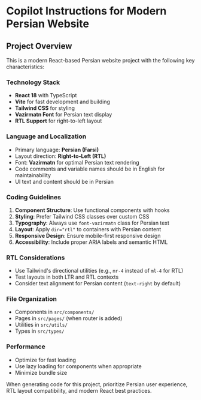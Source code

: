 <!-- Use this file to provide workspace-specific custom instructions to Copilot. For more details, visit https://code.visualstudio.com/docs/copilot/copilot-customization#_use-a-githubcopilotinstructionsmd-file -->

# Copilot Instructions for Modern Persian Website

## Project Overview
This is a modern React-based Persian website project with the following key characteristics:

### Technology Stack
- **React 18** with TypeScript
- **Vite** for fast development and building
- **Tailwind CSS** for styling
- **Vazirmatn Font** for Persian text display
- **RTL Support** for right-to-left layout

### Language and Localization
- Primary language: **Persian (Farsi)**
- Layout direction: **Right-to-Left (RTL)**
- Font: **Vazirmatn** for optimal Persian text rendering
- Code comments and variable names should be in English for maintainability
- UI text and content should be in Persian

### Coding Guidelines
1. **Component Structure**: Use functional components with hooks
2. **Styling**: Prefer Tailwind CSS classes over custom CSS
3. **Typography**: Always use `font-vazirmatn` class for Persian text
4. **Layout**: Apply `dir="rtl"` to containers with Persian content
5. **Responsive Design**: Ensure mobile-first responsive design
6. **Accessibility**: Include proper ARIA labels and semantic HTML

### RTL Considerations
- Use Tailwind's directional utilities (e.g., `mr-4` instead of `ml-4` for RTL)
- Test layouts in both LTR and RTL contexts
- Consider text alignment for Persian content (`text-right` by default)

### File Organization
- Components in `src/components/`
- Pages in `src/pages/` (when router is added)
- Utilities in `src/utils/`
- Types in `src/types/`

### Performance
- Optimize for fast loading
- Use lazy loading for components when appropriate
- Minimize bundle size

When generating code for this project, prioritize Persian user experience, RTL layout compatibility, and modern React best practices.
